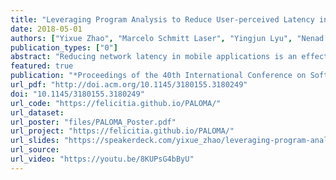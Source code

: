 ```yaml
---
title: "Leveraging Program Analysis to Reduce User-perceived Latency in Mobile Applications"
date: 2018-05-01
authors: ["Yixue Zhao", "Marcelo Schmitt Laser", "Yingjun Lyu", "Nenad Medvidovic"]
publication_types: ["0"]
abstract: "Reducing network latency in mobile applications is an effective way of improving the mobile user experience and has tangible economic benefits. This paper presents PALOMA, a novel client-centric technique for reducing the network latency by prefetching HTTP requests in Android apps. Our work leverages string analysis and callback control-flow analysis to automatically instrument apps using PALOMA's rigorous formulation of scenarios that address \"what\" and \"when\" to prefetch. PALOMA has been shown to incur significant runtime savings (several hundred milliseconds per prefetchable HTTP request), both when applied on a reusable evaluation benchmark we have developed and on real applications."
featured: true
publication: "*Proceedings of the 40th International Conference on Software Engineering* (**ICSE**), acceptance rate: **20.9%** = 105/502"
url_pdf: "http://doi.acm.org/10.1145/3180155.3180249"
doi: "10.1145/3180155.3180249"
url_code: "https://felicitia.github.io/PALOMA/"
url_dataset:
url_poster: "files/PALOMA_Poster.pdf"
url_project: "https://felicitia.github.io/PALOMA/"
url_slides: "https://speakerdeck.com/yixue_zhao/leveraging-program-analysis-to-reduce-user-perceived-latency-in-mobile-applications"
url_source:
url_video: "https://youtu.be/8KUPsG4bByU"
---
```


